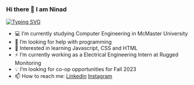 ###                      Hi there 👋 I am Ninad
   [![Typing SVG](https://readme-typing-svg.demolab.com/?lines=Welcome+to+my+Github+Profile)](https://git.io/typing-svg)
- 💻 I’m currently studying Computer Engineering in McMaster University
- 🤔 I’m looking for help with programming
- 💬 Interested in learning Javascript, CSS and HTML
- ⚡ I’m currently working as a Electrical Engineering Intern at Rugged Monitoring
- 💡 I’m looking for co-op opportunities for Fall 2023
- 📫 How to reach me:  [Linkedin](https://www.linkedin.com/in/ninad-thakker-268802226/)
                        [Instagram](https://www.instagram.com/ninad4290)



<!--
**ninad4290/ninad4290** is a ✨ _special_ ✨ repository because its `README.md` (this file) appears on your GitHub profile.

Here are some ideas to get you started:

- 🔭 I’m currently working on ...
- 🌱 I’m currently learning ...
- 👯 I’m looking to collaborate on ...
- 🤔 I’m looking for help with ...
- 💬 Ask me about ...
- 📫 How to reach me: ...
-
- ⚡ Fun fact: ...
-->
